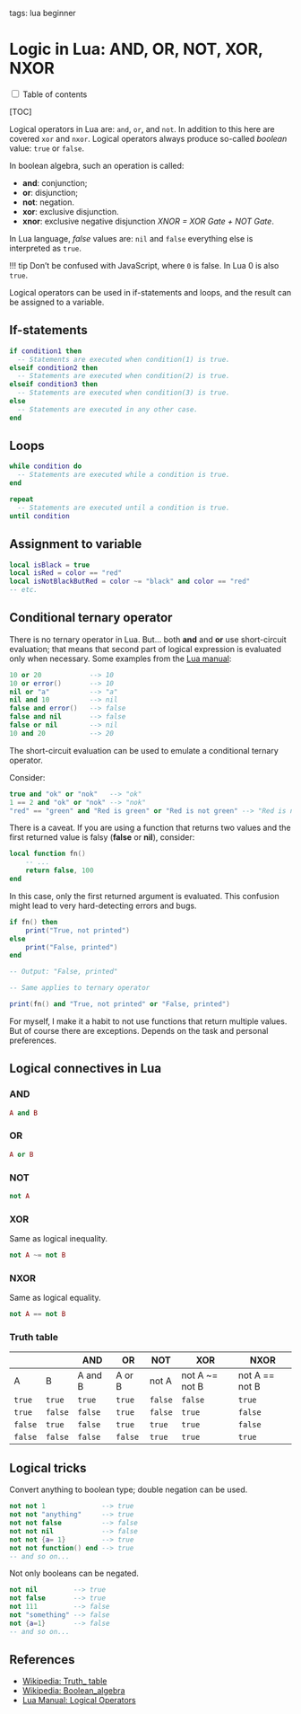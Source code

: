 <!-- Description: Definitive guide to logical operation in Lua. Ternary logical operator in Lua. Truth tables for AND, OR, NOT, XOR, NXOR. -->

tags: lua beginner

# Logic in Lua: AND, OR, NOT, XOR, NXOR

<input type="checkbox" class="toc-toggle" id="toc-toggle">
<label for="toc-toggle">Table of contents</label>

[TOC]

Logical operators in Lua are: `and`, `or`, and `not`. In addition to this here are covered `xor` and `nxor`. Logical operators always produce so-called *boolean* value: `true` or `false`.

In boolean algebra, such an operation is called:

- **and**: conjunction;
- **or**: disjunction;
- **not**: negation.
- **xor**: exclusive disjunction.
- **xnor**: exclusive negative disjunction *XNOR = XOR Gate + NOT Gate*.

In Lua language, _false_ values are: `nil` and `false` everything else is interpreted as `true`.

!!! tip
    Don’t be confused with JavaScript, where `0` is false. In Lua 0 is also `true`.

Logical operators can be used in if-statements and loops, and the result can be
assigned to a variable.

## If-statements

```lua
if condition1 then
  -- Statements are executed when condition(1) is true.
elseif condition2 then
  -- Statements are executed when condition(2) is true.
elseif condition3 then
  -- Statements are executed when condition(3) is true.
else
  -- Statements are executed in any other case.
end
```

## Loops

```lua
while condition do
  -- Statements are executed while a condition is true.
end

repeat
  -- Statements are executed until a condition is true.
until condition
```

## Assignment to variable

```lua
local isBlack = true
local isRed = color == "red"
local isNotBlackButRed = color ~= "black" and color == "red"
-- etc.
```

## Conditional ternary operator

There is no ternary operator in Lua. But... both **and** and **or** use short-circuit evaluation; that means that second part of logical expression is evaluated only when necessary.  Some examples from the [Lua manual](https://www.lua.org/manual/5.4/manual.html#3.4.5):

```lua
10 or 20            --> 10
10 or error()       --> 10
nil or "a"          --> "a"
nil and 10          --> nil
false and error()   --> false
false and nil       --> false
false or nil        --> nil
10 and 20           --> 20
```

The short-circuit evaluation can be used to emulate a conditional ternary operator.

Consider:
```lua
true and "ok" or "nok"   --> "ok"
1 == 2 and "ok" or "nok" --> "nok"
"red" == "green" and "Red is green" or "Red is not green" --> "Red is not green"
```

There is a caveat. If you are using a function that returns two values and the
first returned value is falsy (**false** or **nil**), consider:

```lua
local function fn()
	-- ...
	return false, 100
end
```
In this case, only the first returned argument is evaluated. This confusion might
lead to very hard-detecting errors and bugs. 

```lua
if fn() then
	print("True, not printed")
else
	print("False, printed")
end

-- Output: "False, printed"

-- Same applies to ternary operator

print(fn() and "True, not printed" or "False, printed")
```

For myself, I make it a habit to not use functions that return multiple values.
But of course there are exceptions. Depends on the task and personal preferences.

## Logical connectives in Lua

### AND

```lua
A and B
```

### OR

```lua
A or B
```

### NOT
```lua
not A
```
### XOR

Same as logical inequality.

```lua
not A ~= not B
```

### NXOR

Same as logical equality.

```lua
not A == not B
```

### Truth table


|         |         | AND     | OR      | NOT     | XOR            | NXOR           |
|---------|---------|---------|---------|---------|----------------|----------------|
| A       | B       | A and B | A or B  | not A   | not A ~= not B | not A == not B |
| `true`  | `true`  | `true`  | `true`  | `false` | `false`        | `true`         |
| `true`  | `false` | `false` | `true`  | `false` | `true`         | `false`        |
| `false` | `true`  | `false` | `true`  | `true`  | `true`         | `false`        |
| `false` | `false` | `false` | `false` | `true`  | `true`         | `true`         |


## Logical tricks

Convert anything to boolean type; double negation can be used.

```lua
not not 1              --> true
not not "anything"     --> true
not not false          --> false
not not nil            --> false
not not {a= 1}         --> true
not not function() end --> true
-- and so on...
```

Not only booleans can be negated.

```lua
not nil         --> true
not false       --> true
not 111         --> false
not "something" --> false
not {a=1}       --> false
-- and so on...
```

## References

- [Wikipedia: Truth_ table](https://en.wikipedia.org/wiki/Truth_table)
- [Wikipedia: Boolean_algebra](https://en.wikipedia.org/wiki/Boolean_algebra)
- [Lua Manual: Logical Operators](https://www.lua.org/manual/5.4/manual.html#3.4.5)